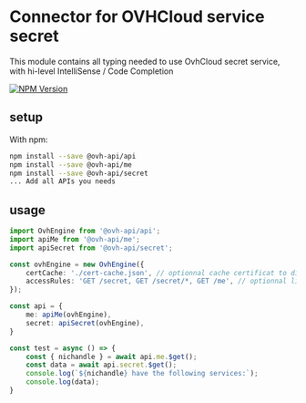 # Connector for OVHCloud service secret

This module contains all typing needed to use OvhCloud secret service, with hi-level IntelliSense / Code Completion

[![NPM Version](https://img.shields.io/npm/v/@ovh-api/secret.svg?style=flat)](https://www.npmjs.org/package/@ovh-api/secret)

## setup

With npm:
````bash
npm install --save @ovh-api/api
npm install --save @ovh-api/me
npm install --save @ovh-api/secret
... Add all APIs you needs
````

## usage

````typescript
import OvhEngine from '@ovh-api/api';
import apiMe from '@ovh-api/me';
import apiSecret from '@ovh-api/secret';

const ovhEngine = new OvhEngine({ 
    certCache: './cert-cache.json', // optionnal cache certificat to disk
    accessRules: 'GET /secret, GET /secret/*, GET /me', // optionnal limit the requested privileges.
});

const api = {
    me: apiMe(ovhEngine),
    secret: apiSecret(ovhEngine),
}

const test = async () => {
    const { nichandle } = await api.me.$get();
    const data = await api.secret.$get();
    console.log(`${nichandle} have the following services:`);
    console.log(data);
}

````